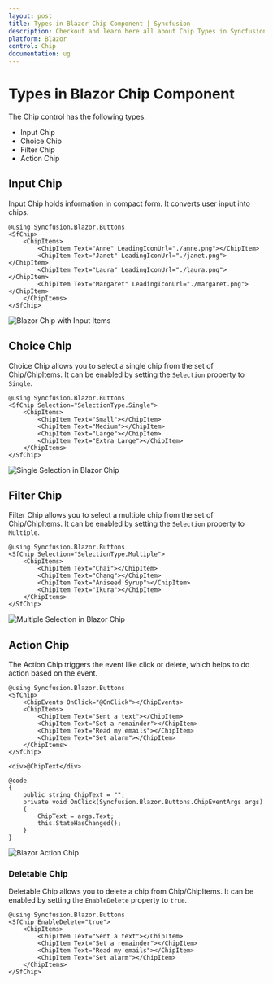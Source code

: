 ```yaml
---
layout: post
title: Types in Blazor Chip Component | Syncfusion
description: Checkout and learn here all about Chip Types in Syncfusion Blazor Chip component and much more details.
platform: Blazor
control: Chip
documentation: ug
---
```


# Types in Blazor Chip Component

The Chip control has the following types.

* Input Chip
* Choice Chip
* Filter Chip
* Action Chip

## Input Chip

Input Chip holds information in compact form. It converts user input into chips.

```cshtml
@using Syncfusion.Blazor.Buttons
<SfChip>
    <ChipItems>
        <ChipItem Text="Anne" LeadingIconUrl="./anne.png"></ChipItem>
        <ChipItem Text="Janet" LeadingIconUrl="./janet.png"></ChipItem>
        <ChipItem Text="Laura" LeadingIconUrl="./laura.png"></ChipItem>
        <ChipItem Text="Margaret" LeadingIconUrl="./margaret.png"></ChipItem>
    </ChipItems>
</SfChip>

```


![Blazor Chip with Input Items](./images/blazor-chip-input-items.png)
<!-- {% previewsample "https://blazorplayground.syncfusion.com/embed/VthqjbjMqByicDIg?appbar=false&editor=false&result=true&errorlist=false&theme=bootstrap5" %} -->

## Choice Chip

Choice Chip allows you to select a single chip from the set of Chip/ChipItems. It can be enabled by setting the `Selection` property to `Single`.

```cshtml
@using Syncfusion.Blazor.Buttons
<SfChip Selection="SelectionType.Single">
    <ChipItems>
        <ChipItem Text="Small"></ChipItem>
        <ChipItem Text="Medium"></ChipItem>
        <ChipItem Text="Large"></ChipItem>
        <ChipItem Text="Extra Large"></ChipItem>
    </ChipItems>
</SfChip>

```


![Single Selection in Blazor Chip](./images/blazor-chip-single-selection.gif)
<!-- {% previewsample "https://blazorplayground.syncfusion.com/embed/hNLAZPXsqVQCAyws?appbar=false&editor=false&result=true&errorlist=false&theme=bootstrap5" %} -->

## Filter Chip

Filter Chip allows you to select a multiple chip from the set of Chip/ChipItems. It can be enabled by setting the `Selection` property to `Multiple`.

```cshtml
@using Syncfusion.Blazor.Buttons
<SfChip Selection="SelectionType.Multiple">
    <ChipItems>
        <ChipItem Text="Chai"></ChipItem>
        <ChipItem Text="Chang"></ChipItem>
        <ChipItem Text="Aniseed Syrup"></ChipItem>
        <ChipItem Text="Ikura"></ChipItem>
    </ChipItems>
</SfChip>

```



![Multiple Selection in Blazor Chip](./images/blazor-chip-multiple-selection.gif)
<!-- {% previewsample "https://blazorplayground.syncfusion.com/embed/LZLqNFNCUUDtpcin?appbar=false&editor=false&result=true&errorlist=false&theme=bootstrap5" %} -->

## Action Chip

The Action Chip triggers the event like click or delete, which helps to do action based on the event.

```cshtml
@using Syncfusion.Blazor.Buttons
<SfChip>
    <ChipEvents OnClick="@OnClick"></ChipEvents>
    <ChipItems>
        <ChipItem Text="Sent a text"></ChipItem>
        <ChipItem Text="Set a remainder"></ChipItem>
        <ChipItem Text="Read my emails"></ChipItem>
        <ChipItem Text="Set alarm"></ChipItem>
    </ChipItems>
</SfChip>

<div>@ChipText</div>

@code
{
    public string ChipText = "";
    private void OnClick(Syncfusion.Blazor.Buttons.ChipEventArgs args)
    {
        ChipText = args.Text;
        this.StateHasChanged();
    }
}

```


![Blazor Action Chip](./images/blazor-action-chip.gif)
<!-- {% previewsample "https://blazorplayground.syncfusion.com/embed/rZLKDPNiUKDvUitd?appbar=false&editor=false&result=true&errorlist=false&theme=bootstrap5" %} -->

### Deletable Chip

Deletable Chip allows you to delete a chip from Chip/ChipItems. It can be enabled by setting the `EnableDelete` property to `true`.

```cshtml
@using Syncfusion.Blazor.Buttons
<SfChip EnableDelete="true">
    <ChipItems>
        <ChipItem Text="Sent a text"></ChipItem>
        <ChipItem Text="Set a remainder"></ChipItem>
        <ChipItem Text="Read my emails"></ChipItem>
        <ChipItem Text="Set alarm"></ChipItem>
    </ChipItems>
</SfChip>

```

<!-- {% previewsample "https://blazorplayground.syncfusion.com/embed/LtBqZlZWqUWQViQg?appbar=false&editor=false&result=true&errorlist=false&theme=bootstrap5" %} -->
